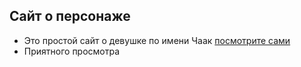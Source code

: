 ## Сайт о персонаже 

- Это простой сайт о девушке по имени Чаак [посмотрите сами](https://kitaevanp.github.io/-.-./)
- Приятного просмотра
